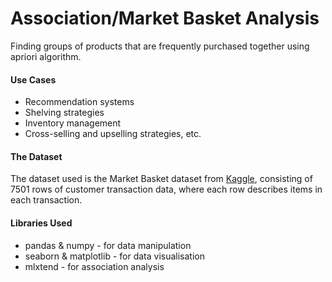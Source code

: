 # Association/Market Basket Analysis

Finding groups of products that are frequently purchased together using apriori algorithm.

#### Use Cases
- Recommendation systems
- Shelving strategies
- Inventory management
- Cross-selling and upselling strategies, etc.

#### The Dataset
The dataset used is the Market Basket dataset from [Kaggle](https://www.kaggle.com/datasets/taran2906/market-basket), consisting of 7501 rows of customer transaction data, where each row describes items in each transaction.

#### Libraries Used
- pandas & numpy - for data manipulation
- seaborn & matplotlib - for data visualisation
- mlxtend - for association analysis 

